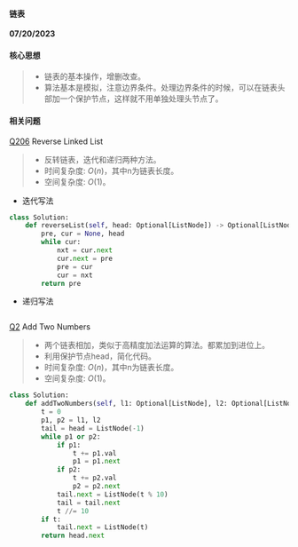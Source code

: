 #### 链表
**07/20/2023**

#### 核心思想
> - 链表的基本操作，增删改查。
> - 算法基本是模拟，注意边界条件。处理边界条件的时候，可以在链表头部加一个保护节点，这样就不用单独处理头节点了。

#### 相关问题

[Q206] Reverse Linked List
> - 反转链表，迭代和递归两种方法。
> - 时间复杂度: $`O(n)`$，其中n为链表长度。
> - 空间复杂度: $`O(1)`$。

- 迭代写法
```python
class Solution:
    def reverseList(self, head: Optional[ListNode]) -> Optional[ListNode]:
        pre, cur = None, head
        while cur:
            nxt = cur.next
            cur.next = pre 
            pre = cur
            cur = nxt
        return pre 
```

- 递归写法
```python
```

[Q2] Add Two Numbers
> - 两个链表相加，类似于高精度加法运算的算法。都累加到进位上。
> - 利用保护节点head，简化代码。
> - 时间复杂度: $`O(n)`$，其中n为链表长度。
> - 空间复杂度: $`O(1)`$。

```python
class Solution:
    def addTwoNumbers(self, l1: Optional[ListNode], l2: Optional[ListNode]) -> Optional[ListNode]:
        t = 0 
        p1, p2 = l1, l2
        tail = head = ListNode(-1)
        while p1 or p2:
            if p1:
                t += p1.val 
                p1 = p1.next 
            if p2:
                t += p2.val
                p2 = p2.next
            tail.next = ListNode(t % 10)
            tail = tail.next 
            t //= 10
        if t:
            tail.next = ListNode(t)
        return head.next
```

[//]: #

  [Q206]: <https://leetcode-cn.com/problems/reverse-linked-list/>
  [Q2]: <https://leetcode.com/problems/add-two-numbers/>